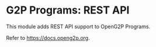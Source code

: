 # G2P Programs: REST API

This module adds REST API support to OpenG2P Programs.

Refer to https://docs.openg2p.org.
